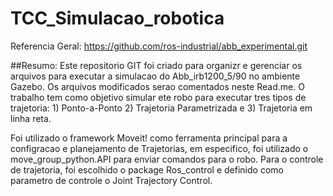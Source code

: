 # TCC_Simulacao_robotica

Referencia Geral: https://github.com/ros-industrial/abb_experimental.git

##Resumo: 
Este repositorio GIT foi criado para organizr e gerenciar os arquivos para executar a simulacao do Abb_irb1200_5/90 no ambiente Gazebo. Os arquivos modificados serao comentados neste Read.me. O trabalho tem como objetivo simular ete robo para executar tres tipos de trajetoria: 1) Ponto-a-Ponto 2) Trajetoria Parametrizada e 3) Trajetoria em linha reta. 

Foi utilizado o framework Moveit! como ferramenta principal para a configracao e planejamento de Trajetorias, em especifico, foi utilizado o move_group_python.API para enviar comandos para o robo. Para o controle de trajetoria, foi escolhido o package Ros_control e definido como parametro de controle o Joint Trajectory Control.  

